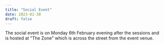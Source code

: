 ```yaml
---
title: "Social Event"
date: 2023-01-30
draft: false
---
```


The social event is on Monday 6th February evening after the sessions and is hosted at "The Zone" which is across the street from the event venue.
